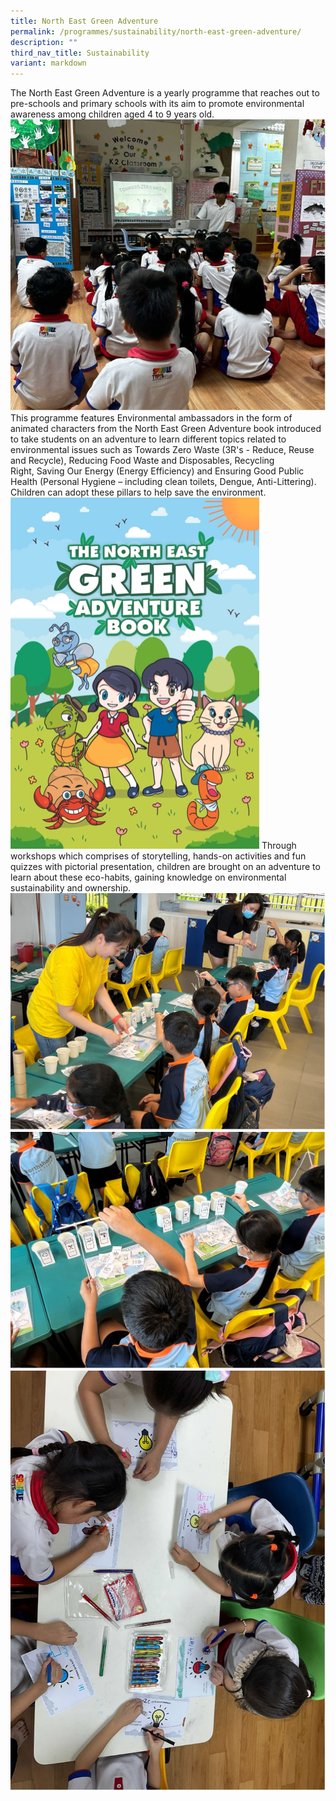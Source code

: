 ```yaml
---
title: North East Green Adventure
permalink: /programmes/sustainability/north-east-green-adventure/
description: ""
third_nav_title: Sustainability
variant: markdown
---
```

The North East Green Adventure is a yearly programme that reaches out to pre-schools and primary schools with its aim to promote environmental awareness among children aged 4 to 9 years old. 
![](/images/Green5.jpg)
This programme features Environmental ambassadors in the form of animated characters from the North East Green Adventure book introduced to take students on an adventure to learn different topics related to environmental issues such as Towards Zero Waste (3R's - Reduce, Reuse and Recycle), Reducing Food Waste and Disposables, Recycling Right, Saving Our Energy (Energy Efficiency) and Ensuring Good Public Health (Personal Hygiene – including clean toilets, Dengue, Anti-Littering). Children can adopt these pillars to help save the environment.
![](/images/Green1.png)
Through workshops which comprises of storytelling, hands-on activities and fun quizzes with pictorial presentation, children are brought on an adventure to learn about these eco-habits, gaining knowledge on environmental sustainability and ownership.
![](/images/Green2.jpg)
![](/images/Green3.jpg)
![](/images/Green4.jpg)